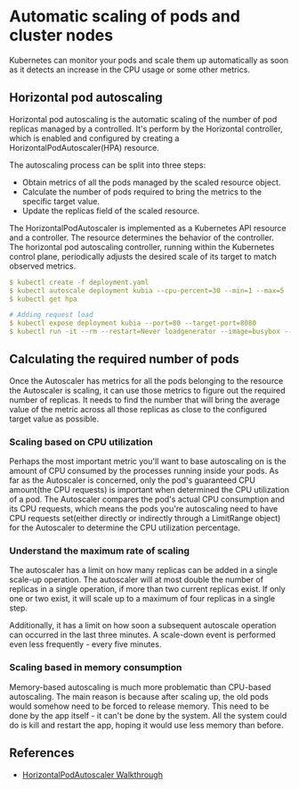 # Automatic scaling of pods and cluster nodes

Kubernetes can monitor your pods and scale them up automatically as soon as it
detects an increase in the CPU usage or some other metrics.

## Horizontal pod autoscaling

Horizontal pod autoscaling is the automatic scaling of the number of pod
replicas managed by a controlled. It's perform by the Horizontal controller,
which is enabled and configured by creating a HorizontalPodAutoscaler(HPA)
resource.

The autoscaling process can be split into three steps:

* Obtain metrics of all the pods managed by the scaled resource object.
* Calculate the number of pods required to bring the metrics to the specific
  target value.
* Update the replicas field of the scaled resource.

The HorizontalPodAutoscaler is implemented as a Kubernetes API resource and a
controller. The resource determines the behavior of the controller. The
horizontal pod autoscaling controller, running within the Kubernetes control
plane, periodically adjusts the desired scale of its target to match observed
metrics.

```yaml
$ kubectl create -f deployment.yaml
$ kubectl autoscale deployment kubia --cpu-percent=30 --min=1 --max=5
$ kubectl get hpa

# Adding request load
$ kubectl expose deployment kubia --port=80 --target-port=8080
$ kubectl run -it --rm --restart=Never loadgenerator --image=busybox -- sh -c "while true; do wget -O - -q http://kubia.default; done"
```

## Calculating the required number of pods

Once the Autoscaler has metrics for all the pods belonging to the resource the
Autoscaler is scaling, it can use those metrics to figure out the required
number of replicas. It needs to find the number that will bring the average
value of the metric across all those replicas as close to the configured target
value as possible.

### Scaling based on CPU utilization

Perhaps the most important metric you'll want to base autoscaling on is the
amount of CPU consumed by the processes running inside your pods. As far as the
Autoscaler is concerned, only the pod's guaranteed CPU amount(the CPU requests)
is important when determined the CPU utilization of a pod. The Autoscaler
compares the pod's actual CPU consumption and its CPU requests, which means the
pods you're autoscaling need to have CPU requests set(either directly or
indirectly through a LimitRange object) for the Autoscaler to determine the CPU
utilization percentage.

### Understand the maximum rate of scaling

The autoscaler has a limit on how many replicas can be added in a single
scale-up operation. The autoscaler will at most double the number of replicas in
a single operation, if more than two current replicas exist. If only one or two
exist, it will scale up to a maximum of four replicas in a single step.

Additionally, it has a limit on how soon a subsequent autoscale operation can
occurred in the last three minutes. A scale-down event is performed even less
frequently - every five minutes.

### Scaling based in memory consumption

Memory-based autoscaling is much more problematic than CPU-based autoscaling.
The main reason is because after scaling up, the old pods would somehow need to
be forced to release memory. This need to be done by the app itself - it can't
be done by the system. All the system could do is kill and restart the app,
hoping it would use less memory than before.

## References

* [HorizontalPodAutoscaler Walkthrough](https://kubernetes.io/docs/tasks/run-application/horizontal-pod-autoscale-walkthrough/)
